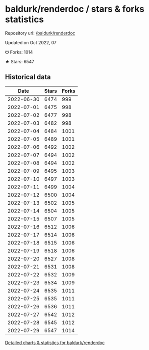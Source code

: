 # baldurk/renderdoc / stars & forks statistics

Repository url: [/baldurk/renderdoc](https://github.com/baldurk/renderdoc)

Updated on Oct 2022, 07

☋ Forks: 1014

★ Stars: 6547

## Historical data
| Date | Stars | Forks |
|------|-------|-------|
| 2022-06-30 | 6474 | 999 | 
| 2022-07-01 | 6475 | 998 | 
| 2022-07-02 | 6477 | 998 | 
| 2022-07-03 | 6482 | 998 | 
| 2022-07-04 | 6484 | 1001 | 
| 2022-07-05 | 6489 | 1001 | 
| 2022-07-06 | 6492 | 1002 | 
| 2022-07-07 | 6494 | 1002 | 
| 2022-07-08 | 6494 | 1002 | 
| 2022-07-09 | 6495 | 1003 | 
| 2022-07-10 | 6497 | 1003 | 
| 2022-07-11 | 6499 | 1004 | 
| 2022-07-12 | 6500 | 1004 | 
| 2022-07-13 | 6502 | 1005 | 
| 2022-07-14 | 6504 | 1005 | 
| 2022-07-15 | 6507 | 1005 | 
| 2022-07-16 | 6512 | 1006 | 
| 2022-07-17 | 6514 | 1006 | 
| 2022-07-18 | 6515 | 1006 | 
| 2022-07-19 | 6518 | 1006 | 
| 2022-07-20 | 6527 | 1008 | 
| 2022-07-21 | 6531 | 1008 | 
| 2022-07-22 | 6532 | 1009 | 
| 2022-07-23 | 6534 | 1009 | 
| 2022-07-24 | 6535 | 1011 | 
| 2022-07-25 | 6535 | 1011 | 
| 2022-07-26 | 6536 | 1011 | 
| 2022-07-27 | 6542 | 1012 | 
| 2022-07-28 | 6545 | 1012 | 
| 2022-07-29 | 6547 | 1014 | 


[Detailed charts & statistics for baldurk/renderdoc](https://reviewgithub.com/rep/baldurk/renderdoc)
